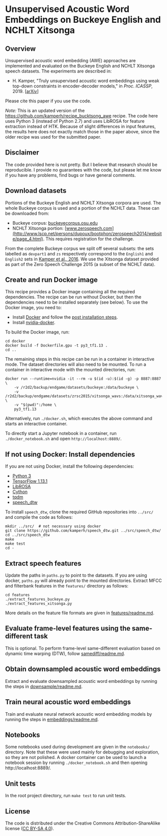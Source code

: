 Unsupervised Acoustic Word Embeddings on Buckeye English and NCHLT Xitsonga
===========================================================================

Overview
--------
Unsupervised acoustic word embedding (AWE) approaches are implemented and
evaluated on the Buckeye English and NCHLT Xitsonga speech datasets. The
experiments are described in:

- H. Kamper, "Truly unsupervised acoustic word embeddings using weak top-down
  constraints in encoder-decoder models," in *Proc. ICASSP*, 2019.
  [[arXiv](https://arxiv.org/abs/1811.00403)]

Please cite this paper if you use the code.

*Note:* This is an updated version of the
https://github.com/kamperh/recipe_bucktsong_awe recipe. The code here uses
Python 3 (instead of Python 2.7) and uses LibROSA for feature extraction
instead of HTK. Because of slight differences in input features, the results
here does not exactly match those in the paper above, since the older recipe
was used for the submitted paper.


Disclaimer
----------
The code provided here is not pretty. But I believe that research should be
reproducible. I provide no guarantees with the code, but please let me know if
you have any problems, find bugs or have general comments.


Download datasets
-----------------
Portions of the Buckeye English and NCHLT Xitsonga corpora are used. The whole
Buckeye corpus is used and a portion of the NCHLT data. These can be downloaded
from:

- Buckeye corpus:
  [buckeyecorpus.osu.edu](http://buckeyecorpus.osu.edu/)
- NCHLT Xitsonga portion:
  [www.zerospeech.com](http://www.lscp.net/persons/dupoux/bootphon/zerospeech2014/website/page_4.html).
  This requires registration for the challenge.

From the complete Buckeye corpus we split off several subsets: the sets
labelled as `devpart1` and `zs` respectively correspond to the `English1` and
`English2` sets in [Kamper et al., 2016](http://arxiv.org/abs/1606.06950). We
use the Xitsonga dataset provided as part of the Zero Speech Challenge 2015 (a
subset of the NCHLT data).


Create and run Docker image
---------------------------
This recipe provides a Docker image containing all the required dependencies.
The recipe can be run without Docker, but then the dependencies need to be
installed separately (see below). To use the Docker image, you need to:

- Install [Docker](https://docs.docker.com/install/) and follow the [post
  installation
  steps](https://docs.docker.com/install/linux/linux-postinstall/).
- Install [nvidia-docker](https://github.com/NVIDIA/nvidia-docker).

To build the Docker image, run:

    cd docker
    docker build -f Dockerfile.gpu -t py3_tf1.13 .
    cd ..

The remaining steps in this recipe can be run in a container in interactive
mode. The dataset directories will also need to be mounted. To run a container
in interactive mode with the mounted directories, run:

    docker run --runtime=nvidia -it --rm -u $(id -u):$(id -g) -p 8887:8887 \
        -v /r2d2/backup/endgame/datasets/buckeye:/data/buckeye \
        -v /r2d2/backup/endgame/datasets/zrsc2015/xitsonga_wavs:/data/xitsonga_wavs \
        -v "$(pwd)":/home \
        py3_tf1.13

Alternatively, run `./docker.sh`, which executes the above command and starts
an interactive container.

To directly start a Jupyter notebook in a container, run `./docker_notebook.sh`
and open `http://localhost:8889/`.


If not using Docker: Install dependencies
-----------------------------------------
If you are not using Docker, install the following dependencies:

- [Python 3](https://www.python.org/downloads/)
- [TensorFlow 1.13.1](https://www.tensorflow.org/)
- [LibROSA](http://librosa.github.io/librosa/)
- [Cython](https://cython.org/)
- [tqdm](https://tqdm.github.io/)
- [speech_dtw](https://github.com/kamperh/speech_dtw/)

To install `speech_dtw`, clone the required GitHub repositories into `../src/`
and compile the code as follows:

    mkdir ../src/  # not necessary using docker
    git clone https://github.com/kamperh/speech_dtw.git ../src/speech_dtw/
    cd ../src/speech_dtw
    make
    make test
    cd -


Extract speech features
-----------------------
Update the paths in `paths.py` to point to the datasets. If you are using
docker, `paths.py` will already point to the mounted directories. Extract MFCC
and filterbank features in the `features/` directory as follows:

    cd features
    ./extract_features_buckeye.py
    ./extract_features_xitsonga.py

More details on the feature file formats are given in
[features/readme.md](features/readme.md).


Evaluate frame-level features using the same-different task
-----------------------------------------------------------
This is optional. To perform frame-level same-different evaluation based on
dynamic time warping (DTW), follow [samediff/readme.md](samediff/readme.md).


Obtain downsampled acoustic word embeddings
-------------------------------------------
Extract and evaluate downsampled acoustic word embeddings by running the steps
in [downsample/readme.md](downsample/readme.md).


Train neural acoustic word embeddings
-------------------------------------
Train and evaluate neural network acoustic word embedding models by running the
steps in [embeddings/readme.md](embeddings/readme.md).


Notebooks
---------
Some notebooks used during development are given in the `notebooks/` directory.
Note that these were used mainly for debugging and exploration, so they are not
polished. A docker container can be used to launch a notebook session by
running `./docker_notebook.sh` and then opening http://localhost:8889/.


Unit tests
----------
In the root project directory, run `make test` to run unit tests.


License
-------
The code is distributed under the Creative Commons Attribution-ShareAlike
license ([CC BY-SA 4.0](http://creativecommons.org/licenses/by-sa/4.0/)).
